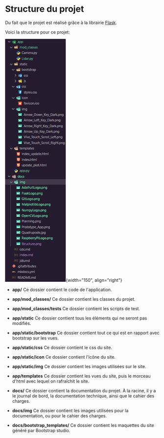 # Structure du projet

Du fait que le projet est réalisé grâce à la librairie <a href="../Librairies">Flask</a>.

Voici la structure pour ce projet:

![imgStructure](img/Structure.png){width="150", align="right"}

* **app/** Ce dossier contient le code de l'application.

* **app/mod_classes/** Ce dossier contient les classes du projet.

* **app/mod_classes/tests** Ce dossier contient les scripts de test.

* **app/static** Ce dossier contient tous les éléments qui ne seront pas modifiés.

* **app/static/bootstrap** Ce dossier contient tout ce qui est en rapport avec bootstrap sur les vues.

* **app/static/css** Ce dossier contient le css du site.

* **app/static/icon** Ce dossier contient l'icône du site.

* **app/static/img** Ce dossier contient les images utilisées sur le site.

* **app/templates** Ce dossier contient les vues du site, puis le morceau d'html avec lequel on rafraîchit le site.

* **docs/** Ce dossier contient la documentation du projet. À la racine, il y a le journal de bord, la documentation technique, ainsi que le cahier des charges.

* **docs/img** Ce dossier contient les images utilisées pour la documentation, ou pour le cahier des charges.

* **docs/bootstrap_templates/** Ce dossier contient les maquettes du site généré par Bootstrap studio.